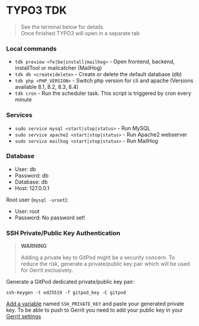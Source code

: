 # TYPO3 TDK

> See the terminal below for details.            
> Once finished TYPO3 will open in a separate tab

### Local commands

* `tdk preview <fe|be|install|mailhog>` - Open frontend, backend, installTool or mailcatcher (MailHog)
* `tdk db <create|delete>` - Create or delete the default database (db)
* `tdk php <PHP_VERSION>` - Switch php version for cli and apache 
  (Versions available 8.1, 8.2, 8.3, 8.4)
* `tdk cron` - Run the scheduler task. This script is triggered by cron every minute

### Services 

* `sudo service mysql <start|stop|status>` - Run MySQL
* `sudo service apache2 <start|stop|status>` - Run Apache2 webserver
* `sudo service mailhog <start|stop|status>` - Run MailHog

### Database

* User: db
* Password: db
* Database: db
* Host: 127.0.0.1

Root user (`mysql -uroot`):
* User: root
* Password: No password set!

### SSH Private/Public Key Authentication

> **WARNING**
>
> Adding a private key to GitPod might be a security concern.
> To reduce the risk, generate a private/public key pair which will be used for Gerrit exclusively.

Generate a GitPod dedicated private/public key pair:

```
ssh-keygen -t ed25519 -f gitpod_key -C gitpod
```

[Add a variable](https://gitpod.io/variables) named `SSH_PRIVATE_KEY` and
paste your generated private key. To be able to push to Gerrit you need to add
your public key in your [Gerrit settings](https://review.typo3.org/settings/#SSHKeys)
